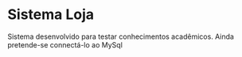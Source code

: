 # Sistema Loja
Sistema desenvolvido para testar conhecimentos acadêmicos. Ainda pretende-se connectá-lo ao MySql
 
